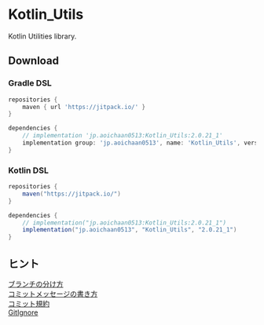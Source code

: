 # Kotlin_Utils
Kotlin Utilities library.

## Download
### Gradle DSL
```gradle
repositories {
    maven { url 'https://jitpack.io/' }
}

dependencies {
    // implementation 'jp.aoichaan0513:Kotlin_Utils:2.0.21_1'
    implementation group: 'jp.aoichaan0513', name: 'Kotlin_Utils', version: '2.0.21_1'
}
```

### Kotlin DSL

```gradle
repositories {
    maven("https://jitpack.io/")
}

dependencies {
    // implementation("jp.aoichaan0513:Kotlin_Utils:2.0.21_1")
    implementation("jp.aoichaan0513", "Kotlin_Utils", "2.0.21_1")
}
```

## ヒント
[ブランチの分け方](https://qiita.com/hatt0519/items/23ef0866f4abacce7296)<br>
[コミットメッセージの書き方](https://qiita.com/itosho/items/9565c6ad2ffc24c09364)<br>
[コミット規約](https://qiita.com/Kenya/items/f72fba8fecc79d1b090c)<br>
[GitIgnore](https://www.toptal.com/developers/gitignore)
